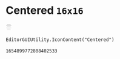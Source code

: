 # Centered `16x16`
<img src="/img/Centered.png" width=16 height=16>

``` CSharp
EditorGUIUtility.IconContent("Centered")
```
```
1654899772808402533
```
